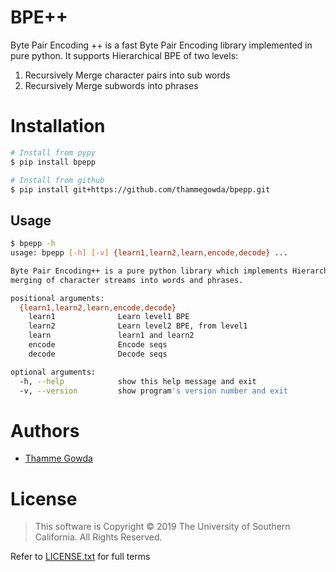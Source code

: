 # BPE++
Byte Pair Encoding ++ is a fast Byte Pair Encoding library implemented in pure python.
It supports Hierarchical BPE of two levels: 
1. Recursively Merge character pairs into sub words
2. Recursively Merge subwords into phrases


# Installation 
```bash
# Install from pypy 
$ pip install bpepp

# Install from github
$ pip install git+https://github.com/thammegowda/bpepp.git
```

## Usage 
```bash
$ bpepp -h
usage: bpepp [-h] [-v] {learn1,learn2,learn,encode,decode} ...

Byte Pair Encoding++ is a pure python library which implements Hierarchical
merging of character streams into words and phrases.

positional arguments:
  {learn1,learn2,learn,encode,decode}
    learn1              Learn level1 BPE
    learn2              Learn level2 BPE, from level1
    learn               learn1 and learn2
    encode              Encode seqs
    decode              Decode seqs

optional arguments:
  -h, --help            show this help message and exit
  -v, --version         show program's version number and exit
```



# Authors 
+ [Thamme Gowda](https://twitter.com/thammegowda) 

# License 
> This software is Copyright © 2019 The University of Southern California. All Rights Reserved.

Refer to [LICENSE.txt](LICENSE.txt) for full terms